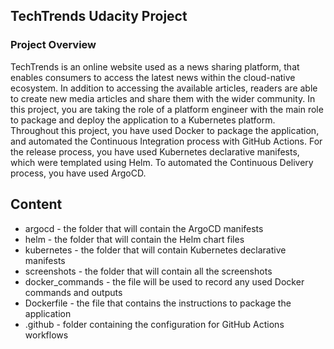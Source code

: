 ## TechTrends Udacity Project

### Project Overview
TechTrends is an online website used as a news sharing platform, that enables consumers to access the latest news within the cloud-native ecosystem. In addition to accessing the available articles, readers are able to create new media articles and share them with the wider community. In this project, you are taking the role of a platform engineer with the main role to package and deploy the application to a Kubernetes platform. Throughout this project, you have used Docker to package the application, and automated the Continuous Integration process with GitHub Actions. For the release process, you have used Kubernetes declarative manifests, which were templated using Helm. To automated the Continuous Delivery process, you have used ArgoCD.

## Content
 - argocd - the folder that will contain the ArgoCD manifests
-  helm - the folder that will contain the Helm chart files
 - kubernetes - the folder that will contain Kubernetes declarative manifests
-  screenshots - the folder that will contain all the screenshots 
-  docker_commands - the file will be used to record any used Docker commands and outputs
-  Dockerfile - the file that contains the instructions to package the application
-  .github - folder containing the configuration for GitHub Actions workflows
